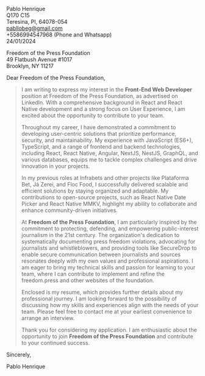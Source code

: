 Pablo Henrique <br />
Q170 C15 <br />
Teresina, PI, 64078-054 <br />
pabllobeg@gmail.com <br />
+5586994547968 (Phone and Whatsapp) <br />
24/01/2024 <br />

Freedom of the Press Foundation <br />
49 Flatbush Avenue #1017 <br />
Brooklyn, NY 11217 <br />

Dear Freedom of the Press Foundation,

> I am writing to express my interest in the **Front-End Web Developer** position at Freedom of the Press Foundation, as advertised on LinkedIn. 
With a comprehensive background in React and React Native development and a strong focus on User Experience, I am excited about the opportunity to contribute to your team.
>
> Throughout my career, I have demonstrated a commitment to developing user-centric solutions that prioritize performance, security, and maintainability. 
My experience with JavaScript (ES6+), TypeScript, and a range of frontend and backend technologies, including React, React Native, Angular, NextJS, NestJS, GraphQL, and various databases, 
equips me to tackle complex challenges and drive innovation in your projects.
>
> In my previous roles at Infrabets and other projects like Plataforma Bet, Já Zerei, and Floc Food, I successfully delivered scalable and efficient solutions by staying organized and adaptable. 
My contributions to open-source projects, such as React Native Date Picker and React Native MMKV, highlight my ability to collaborate and enhance community-driven initiatives.
>
> At **Freedom of the Press Foundation**, I am particularly inspired by the commitment to protecting, defending, and empowering public-interest journalism in the 21st century. 
The organization's dedication to systematically documenting press freedom violations, advocating for journalists and whistleblowers, and providing tools like SecureDrop to enable secure communication between journalists and sources resonates deeply with my own values and professional aspirations. I am eager to bring my technical skills and passion for learning to your team, where I can contribute to implement and refine the freedom.press and other websites of the foundation.
>
> Enclosed is my resume, which provides further details about my professional journey. I am looking forward to the possibility of discussing how my skills and experiences align with the needs of your team. 
Please feel free to contact me at your earliest convenience to arrange an interview.
>
> Thank you for considering my application. I am enthusiastic about the opportunity to join **Freedom of the Press Foundation** and contribute to your continued success.

Sincerely,

Pablo Henrique
